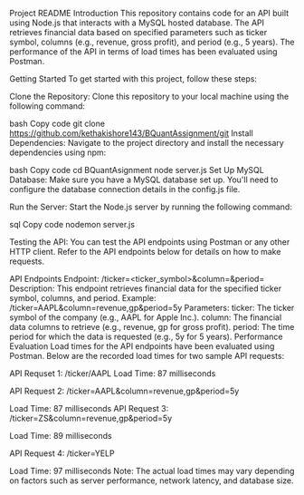 Project README
Introduction
This repository contains code for an API built using Node.js that interacts with a MySQL hosted database.
The API retrieves financial data based on specified parameters such as ticker symbol, columns (e.g., revenue, gross profit), and period (e.g., 5 years). 
The performance of the API in terms of load times has been evaluated using Postman.


Getting Started
To get started with this project, follow these steps:

Clone the Repository: Clone this repository to your local machine using the following command:

bash
Copy code
git clone https://github.com/kethakishore143/BQuantAssignment/git
Install Dependencies: Navigate to the project directory and install the necessary dependencies using npm:

bash
Copy code
cd BQuantAsignment
node server.js
Set Up MySQL Database: Make sure you have a MySQL database set up. You'll need to configure the database connection details in the config.js file.

Run the Server: Start the Node.js server by running the following command:

sql
Copy code
nodemon server.js




Testing the API: You can test the API endpoints using Postman or any other HTTP client. Refer to the API endpoints below for details on how to make requests.

API Endpoints
Endpoint: /ticker=<ticker_symbol>&column=<columns>&period=<period>
Description: This endpoint retrieves financial data for the specified ticker symbol, columns, and period.
Example: /ticker=AAPL&column=revenue,gp&period=5y
Parameters:
ticker: The ticker symbol of the company (e.g., AAPL for Apple Inc.).
column: The financial data columns to retrieve (e.g., revenue, gp for gross profit).
period: The time period for which the data is requested (e.g., 5y for 5 years).
Performance Evaluation
Load times for the API endpoints have been evaluated using Postman. Below are the recorded load times for two sample API requests:

API Requset 1: /ticker/AAPL
Load Time: 87 milliseconds

API Request 2: /ticker=AAPL&column=revenue,gp&period=5y

Load Time: 87 milliseconds
API Request 3: /ticker=ZS&column=revenue,gp&period=5y

Load Time: 89 milliseconds

API Request 4: /ticker=YELP

Load Time: 97 milliseconds
Note: The actual load times may vary depending on factors such as server performance, network latency, and database size.
